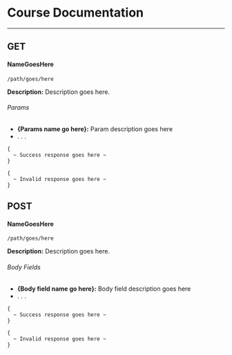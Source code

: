 # Course Documentation
-----
## GET
#### NameGoesHere
`/path/goes/here`

**Description:** Description goes here.

###### Params
* **{Params name go here}:** Param description goes here
* . . .

```
{
  ~ Success response goes here ~
}
```
```
{
  ~ Invalid response goes here ~
}
```
## POST
#### NameGoesHere
`/path/goes/here`

**Description:** Description goes here.

###### Body Fields
* **{Body field name go here}:** Body field description goes here
* . . .

```
{
  ~ Success response goes here ~
}
```
```
{
  ~ Invalid response goes here ~
}
```
